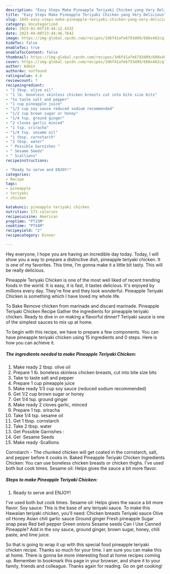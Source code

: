 ```yaml
---
description: "Easy Steps Make Pineapple Teriyaki Chicken yang Very Delicious"
title: "Easy Steps Make Pineapple Teriyaki Chicken yang Very Delicious"
slug: 1045-easy-steps-make-pineapple-teriyaki-chicken-yang-very-delicious
category: Uncategorized
date: 2023-02-05T19:44:12.433Z
date: 2023-04-08T23:44:46.764Z
image: https://img-global.cpcdn.com/recipes/3d6f41afe6793d09/680x482cq70/pineapple-teriyaki-chicken-recipe-main-photo.jpg
hideToc: false
enableToc: true
enableTocContent: false
thumbnail: https://img-global.cpcdn.com/recipes/3d6f41afe6793d09/680x482cq70/pineapple-teriyaki-chicken-recipe-main-photo.jpg
cover: https://img-global.cpcdn.com/recipes/3d6f41afe6793d09/680x482cq70/pineapple-teriyaki-chicken-recipe-main-photo.jpg
author: Admin
authorAv: notfound
ratingvalue: 4.6
reviewcount: 7
recipeingredient:
- "2 tbsp. olive oil"
- "1 lb. boneless skinless chicken breasts cut into bite size bits"
- "to taste salt and pepper"
- "1 cup pineapple juice"
- "1/3 cup soy sauce reduced sodium recommended"
- "1/2 cup brown sugar or honey"
- "1/4 tsp. ground ginger"
- "2 cloves garlic minced"
- "1 tsp. sriracha"
- "1/4 tsp. sesame oil"
- "1 tbsp. cornstarch"
- "2 tbsp. water"
- " Possible Garnishes "
- " Sesame Seeds"
- " Scallions"
recipeinstructions:

- "Ready to serve and ENJOY!"
categories:
- Recipe
tags:
- pineapple
- teriyaki
- chicken

katakunci: pineapple teriyaki chicken 
nutrition: 173 calories
recipecuisine: American
preptime: "PT15M"
cooktime: "PT44M"
recipeyield: "2"
recipecategory: Dinner

---
```



Hey everyone, I hope you are having an incredible day today. Today, I will show you a way to prepare a distinctive dish, pineapple teriyaki chicken. It is one of my favorites. This time, I'm gonna make it a little bit tasty. This will be really delicious.

Pineapple Teriyaki Chicken is one of the most well liked of recent trending foods in the world. It is easy, it is fast, it tastes delicious. It's enjoyed by millions every day. They're fine and they look wonderful. Pineapple Teriyaki Chicken is something which I have loved my whole life.

To Bake Remove chicken from marinade and discard marinade. Pineapple Teriyaki Chicken Recipe Gather the ingredients for pineapple teriyaki chicken. Ready to dive in on making a flavorful dinner? Teriyaki sauce is one of the simplest sauces to mix up at home.


To begin with this recipe, we have to prepare a few components. You can have pineapple teriyaki chicken using 15 ingredients and 0 steps. Here is how you can achieve it.

<!--inarticleads1-->

##### The ingredients needed to make Pineapple Teriyaki Chicken:

1. Make ready 2 tbsp. olive oil
1. Prepare 1 lb. boneless skinless chicken breasts, cut into bite size bits
1. Take to taste salt and pepper
1. Prepare 1 cup pineapple juice
1. Make ready 1/3 cup soy sauce (reduced sodium recommended)
1. Get 1/2 cup brown sugar or honey
1. Get 1/4 tsp. ground ginger
1. Make ready 2 cloves garlic, minced
1. Prepare 1 tsp. sriracha
1. Take 1/4 tsp. sesame oil
1. Get 1 tbsp. cornstarch
1. Take 2 tbsp. water
1. Get  Possible Garnishes :
1. Get  ·Sesame Seeds
1. Make ready  ·Scallions


Cornstarch - The chunked chicken will get coated in the cornstarch, salt, and pepper before it cooks in. Baked Pineapple Teriyaki Chicken Ingredients Chicken: You can use boneless chicken breasts or chicken thighs. I&#39;ve used both but cook times. Sesame oil: Helps gives the sauce a bit more flavor. 

<!--inarticleads2-->

##### Steps to make Pineapple Teriyaki Chicken:


1. Ready to serve and ENJOY!

I&#39;ve used both but cook times. Sesame oil: Helps gives the sauce a bit more flavor. Soy sauce: This is the base of any teriyaki sauce. To make this Hawaiian teriyaki chicken, you&#39;ll need: Chicken breasts Teriyaki sauce Olive oil Honey Asian chili garlic sauce Ground ginger Fresh pineapple Sugar snap peas Red bell pepper Green onions Sesame seeds Can I Use Canned Pineapple? Add in the soy sauce, ground ginger, brown sugar, honey, chili paste, and lime juice. 

So that is going to wrap it up with this special food pineapple teriyaki chicken recipe. Thanks so much for your time. I am sure you can make this at home. There is gonna be more interesting food at home recipes coming up. Remember to bookmark this page in your browser, and share it to your family, friends and colleague. Thanks again for reading. Go on get cooking!
